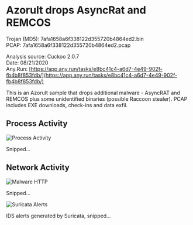 # Azorult drops AsyncRat and REMCOS

Trojan (MD5): 7afa1658a6f338122d355720b4864ed2.bin  
PCAP: 7afa1658a6f338122d355720b4864ed2.pcap  

Analysis source: Cuckoo 2.0.7  
Date: 08/21/2020  
Any.Run: [https://app.any.run/tasks/e8bc41c4-a6d7-4e49-902f-fb4b8f853fdb/](https://app.any.run/tasks/e8bc41c4-a6d7-4e49-902f-fb4b8f853fdb/)  

 This is an Azorult sample that drops additional malware - AsyncRAT and REMCOS plus some unidentified binaries (possible Raccoon stealer). PCAP includes EXE downloads, check-ins and data exfil.

## Process Activity

![Process Activity](https://user-images.githubusercontent.com/1920756/92857928-02d26c00-f3bb-11ea-87a1-41e44dcaa2d6.png)  

Snipped...

## Network Activity

![Malware HTTP](https://user-images.githubusercontent.com/1920756/92857933-04039900-f3bb-11ea-98d1-e27ba73fe617.png)    

Snipped...

![Suricata Alerts](https://user-images.githubusercontent.com/1920756/92857936-0534c600-f3bb-11ea-926e-defa13e06cdc.png)

IDS alerts generated by Suricata, snipped...